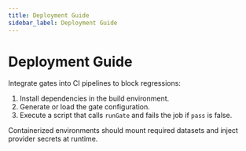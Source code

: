 ```yaml
---
title: Deployment Guide
sidebar_label: Deployment Guide
---
```


# Deployment Guide

Integrate gates into CI pipelines to block regressions:

1. Install dependencies in the build environment.
2. Generate or load the gate configuration.
3. Execute a script that calls `runGate` and fails the job if `pass` is false.

Containerized environments should mount required datasets and inject provider secrets at runtime.
